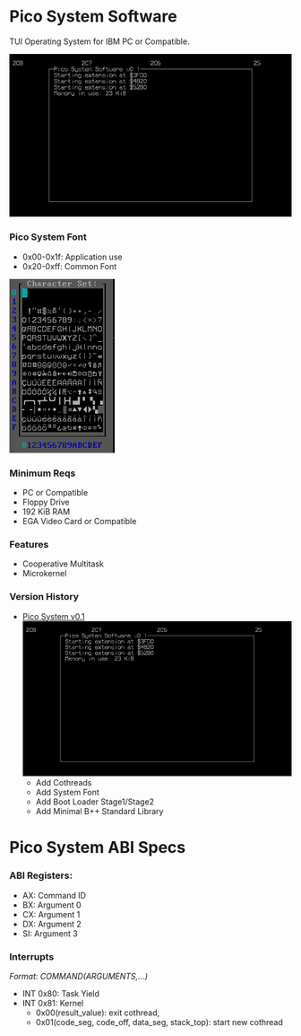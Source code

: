 # Pico System Software

TUI Operating System for IBM PC or Compatible.

![screenshot](v0_001.png)


### Pico System Font

- 0x00-0x1f: Application use
- 0x20-0xff: Common Font

![character set](charmap.png)

### Minimum Reqs

- PC or Compatible
- Floppy Drive
- 192 KiB RAM
- EGA Video Card or Compatible

### Features

- Cooperative Multitask
- Microkernel

### Version History

- [Pico System v0.1](https://github.com/humbertocsjr/picosystem/releases/tag/picosystem-v0.1) \
    ![screenshot](v0_001.png)
    - Add Cothreads
    - Add System Font
    - Add Boot Loader Stage1/Stage2
    - Add Minimal B++ Standard Library

# Pico System ABI Specs

### ABI Registers:

- AX: Command ID
- BX: Argument 0
- CX: Argument 1
- DX: Argument 2
- SI: Argument 3

### Interrupts

_Format: COMMAND(ARGUMENTS,...)_

- INT 0x80: Task Yield
- INT 0x81: Kernel
    - 0x00(result_value): exit cothread,
    - 0x01(code_seg, code_off, data_seg, stack_top): start new cothread